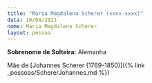 ```yaml
---
title: "Maria Magdalena Scherer (xxxx-xxxx)"
data: 10/04/2021
nome: Maria Magdalena Scherer
layout: pessoa
---
```



**Sobrenome de Solteira:**  Alemanha<br/>


Mãe de [Johannes Scherer (1769-1850)]({% link _pessoas/SchererJohannes.md %})





